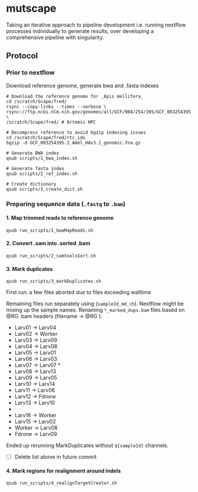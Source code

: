 # mutscape

Taking an iterative approach to pipeline development i.e. running nextflow processes individually to generate results, over developing a comprehensive pipeline with singularity.

## Protocol

### Prior to nextflow

Download reference genome, generate bwa and .fasta indexes
```
# Download the reference genome for _Apis mellifera_
cd /scratch/Scape/fred/
rsync --copy-links --times --verbose \
rsync://ftp.ncbi.nlm.nih.gov/genomes/all/GCF/004/254/395/GCF_003254395.2_Amel_HAv3.1/GCF_003254395.2_Amel_HAv3.1_genomic.fna.gz \ 
/scratch/Scape/fred/ # Artemis HPC

# Decompress reference to avoid bgzip indexing issues
cd /scratch/Scape/fred/rtc_idx
bgzip -d GCF_003254395.2_Amel_HAv3.1_genomic.fna.gz

# Generate BWA index
qsub scripts/1_bwa_index.sh

# Generate fasta index 
qsub scripts/2_ref_index.sh

# Create dictionary
qsub scripts/3_create_dict.sh
```

### Preparing sequence data (`.fastq` to `.bam`)

#### 1. Map trimmed reads to reference genome
```
qsub run_scripts/1_bwaMapReads.sh   
```

#### 2. Convert .sam into .sorted .bam
```
qsub run_scripts/2_samtoolsSort.sh
```

#### 3. Mark duplicates
```
qsub run_scripts/3_markDuplicates.sh
```
First run: a few files aborted due to files exceeding walltime

Remaining files run separately using (`sampleId_md_ch`). Nextflow might be mixing up the sample names. Renaming `*_marked_dups.bam` files based on @RG .bam headers (filename -> @RG ):
- Larv01 -> Larv04
- Larv02 -> Worker
- Larv03 -> Larv09
- Larv04 -> Larv08
- Larv05 -> Larv01 
- Larv06 -> Larv03
- Larv07 -> Larv07 *
- Larv08 -> Larv13
- Larv09 -> Larv05
- Larv10 -> Larv14
- Larv11 -> Larv06
- Larv12 -> Fdrone
- Larv13 -> Larv10
- 
- Larv16 -> Worker
- Larv15 -> Larv02
- Worker -> Larv08
- Fdrone -> Larv09

Ended up rerunning MarkDuplicates without `${sampleId}` channels. 

- [ ] Delete list above in future commit

#### 4. Mark regions for realignment around indels 
```
qsub run_scripts/4_realignTargetCreator.sh
```
